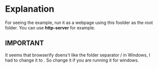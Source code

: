 # Explanation

For seeing the example, run it as a webpage using this foolder as the root folder. You can use **http-server** for example.

## IMPORTANT

It seems that browserify doens't like the folder separator / in Windows, I had to change it to \. So change it if you are running it for windows.
